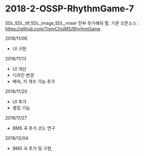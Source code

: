 # 2018-2-OSSP-RhythmGame-7

SDL,SDL_ttf,SDL_image,SDL_mixer 전부 추가해햐 함.
기존 오픈소스 : https://github.com/TonyChoiMS/RhythmGame

2018/11/06
- UI 구현

2018/11/13
- UI 개선
- 디자인 변경
- 배속, 키 개수 기능 추가

2018/11/20
- UI 추가
- 랭킹 기능

2018/11/27
- BMS 곡 추가 코드 연구

2018/12/04 
- BMS 곡 추가 및 구현, 
